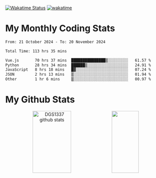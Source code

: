 [![Wakatime Status](https://github.com/noopurphalak/noopurphalak/workflows/wakatime-status-update/badge.svg)](https://github.com/noopurphalak/noopurphalak/actions/workflows/main.yml)
[![wakatime](https://wakatime.com/badge/user/80ace140-ef40-4fdd-b8ed-f3be3d2e1aea.svg)](https://wakatime.com/@80ace140-ef40-4fdd-b8ed-f3be3d2e1aea)

# My Monthly Coding Stats

<!--START_SECTION:waka-->

```txt
From: 21 October 2024 - To: 20 November 2024

Total Time: 113 hrs 35 mins

Vue.js       70 hrs 37 mins  ███████████████▒░░░░░░░░░   61.57 %
Python       28 hrs 34 mins  ██████▒░░░░░░░░░░░░░░░░░░   24.91 %
JavaScript   8 hrs 18 mins   █▓░░░░░░░░░░░░░░░░░░░░░░░   07.24 %
JSON         2 hrs 13 mins   ▒░░░░░░░░░░░░░░░░░░░░░░░░   01.94 %
Other        1 hr 6 mins     ▒░░░░░░░░░░░░░░░░░░░░░░░░   00.97 %
```

<!--END_SECTION:waka-->

# My Github Stats
<div style="text-align: center;">
  <img width="49%" height="195px" src="https://github-readme-stats-sigma-five.vercel.app/api?username=noopurphalak&show_icons=true&count_private=true&hide_border=true&title_color=ecf2f8&icon_color=0d1117&text_color=FFFFFF&bg_color=0d1117" alt="DGS1337 github stats" />
  <img width="41%" height="195px" src="https://github-readme-stats-sigma-five.vercel.app/api/top-langs/?username=noopurphalak&layout=compact&hide_border=true&title_color=ecf2f8&text_color=FFFFFF&bg_color=0d1117" />
</div>
